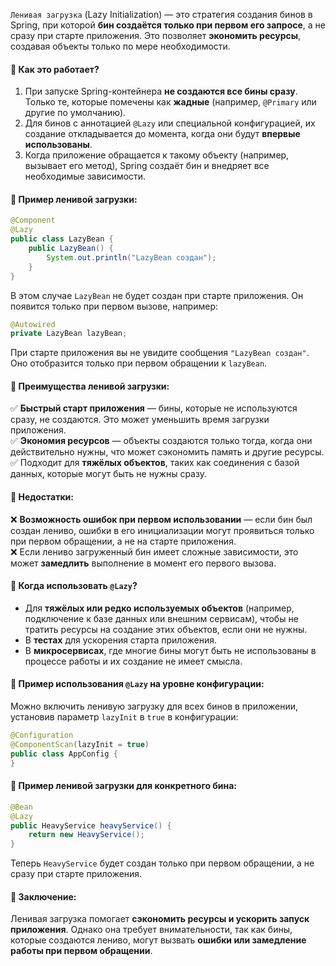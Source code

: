 `Ленивая загрузка` (Lazy Initialization) — это стратегия создания бинов в Spring, при которой **бин создаётся только при первом его запросе**, а не сразу при старте приложения. Это позволяет **экономить ресурсы**, создавая объекты только по мере необходимости.
#### 🔹 Как это работает?

1. При запуске Spring-контейнера **не создаются все бины сразу**. Только те, которые помечены как **жадные** (например, `@Primary` или другие по умолчанию).
2. Для бинов с аннотацией `@Lazy` или специальной конфигурацией, их создание откладывается до момента, когда они будут **впервые использованы**.
3. Когда приложение обращается к такому объекту (например, вызывает его метод), Spring создаёт бин и внедряет все необходимые зависимости.
#### 🔹 Пример ленивой загрузки:

```java
@Component
@Lazy
public class LazyBean {
    public LazyBean() {
        System.out.println("LazyBean создан");
    }
}
```
В этом случае `LazyBean` не будет создан при старте приложения. Он появится только при первом вызове, например:

```java
@Autowired
private LazyBean lazyBean;
```
При старте приложения вы не увидите сообщения `"LazyBean создан"`. Оно отобразится только при первом обращении к `lazyBean`.
#### 🔹 Преимущества ленивой загрузки:

✅ **Быстрый старт приложения** — бины, которые не используются сразу, не создаются. Это может уменьшить время загрузки приложения.  
✅ **Экономия ресурсов** — объекты создаются только тогда, когда они действительно нужны, что может сэкономить память и другие ресурсы.  
✅ Подходит для **тяжёлых объектов**, таких как соединения с базой данных, которые могут быть не нужны сразу.

#### 🔹 Недостатки:

❌ **Возможность ошибок при первом использовании** — если бин был создан лениво, ошибки в его инициализации могут проявиться только при первом обращении, а не на старте приложения.  
❌ Если лениво загруженный бин имеет сложные зависимости, это может **замедлить** выполнение в момент его первого вызова.

#### 🔹 Когда использовать `@Lazy`?

- Для **тяжёлых или редко используемых объектов** (например, подключение к базе данных или внешним сервисам), чтобы не тратить ресурсы на создание этих объектов, если они не нужны.
- В **тестах** для ускорения старта приложения.
- В **микросервисах**, где многие бины могут быть не использованы в процессе работы и их создание не имеет смысла.
#### 🔹 Пример использования `@Lazy` на уровне конфигурации:
Можно включить ленивую загрузку для всех бинов в приложении, установив параметр `lazyInit` в `true` в конфигурации:

```java
@Configuration
@ComponentScan(lazyInit = true)
public class AppConfig {
}
```
#### 🔹 Пример ленивой загрузки для конкретного бина:

```java
@Bean
@Lazy
public HeavyService heavyService() {
    return new HeavyService();
}
```
Теперь `HeavyService` будет создан только при первом обращении, а не сразу при старте приложения.
#### 🔹 Заключение:
Ленивая загрузка помогает **сэкономить ресурсы и ускорить запуск приложения**. Однако она требует внимательности, так как бины, которые создаются лениво, могут вызвать **ошибки или замедление работы при первом обращении**.